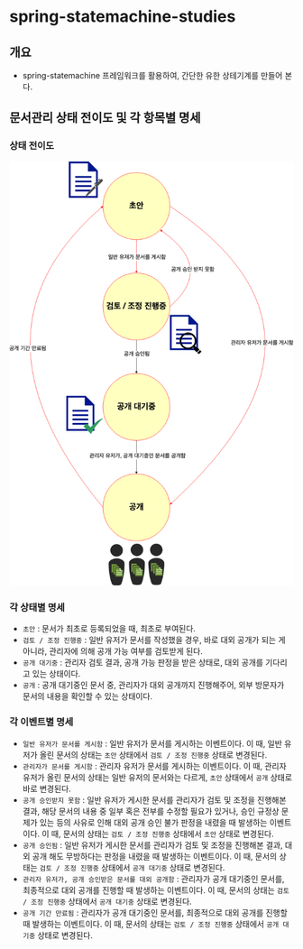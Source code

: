 # spring-statemachine-studies

## 개요
- spring-statemachine 프레임워크를 활용하여, 간단한 유한 상테기계를 만들어 본다.

## 문서관리 상태 전이도 및 각 항목별 명세

### 상태 전이도
![Alt text](./img/state-transition-diregram.png)
### 각 상태별 명세
- `초안` : 문서가 최초로 등록되었을 때, 최초로 부여된다.
- `검토 / 조정 진행중` : 일반 유저가 문서를 작성했을 경우, 바로 대외 공개가 되는 게 아니라, 관리자에 의해 공개 가능 여부를 검토받게 된다.
- `공개 대기중` : 관리자 검토 결과, 공개 가능 판정을 받은 상태로, 대외 공개를 기다리고 있는 상태이다.
- `공개` : 공개 대기중인 문서 중, 관리자가 대외 공개까지 진행해주어, 외부 방문자가 문서의 내용을 확인할 수 있는 상태이다.
### 각 이벤트별 명세
- `일반 유저가 문서를 게시함` : 일반 유저가 문서를 게시하는 이벤트이다. 이 때, 일반 유저가 올린 문서의 상태는 `초안` 상태에서 `검토 / 조정 진행중` 상태로 변경된다.
- `관리자가 문서를 게시함` : 관리자 유저가 문서를 게시하는 이벤트이다. 이 때, 관리자 유저가 올린 문서의 상태는 일반 유저의 문서와는 다르게, `초안` 상태에서 `공개` 상태로 바로 변경된다.
- `공개 승인받지 못함` : 일반 유저가 게시한 문서를 관리자가 검토 및 조정을 진행해본 결과, 해당 문서의 내용 중 일부 혹은 전부를 수정할 필요가 있거나, 승인 규정상 문제가 있는 등의 사유로 인해 대외 공개 승인 불가 판정을 내렸을 때 발생하는 이벤트이다. 이 때, 문서의 상태는 `검토 / 조정 진행중` 상태에서 `초안` 상태로 변경된다.
- `공개 승인됨` : 일반 유저가 게시한 문서를 관리자가 검토 및 조정을 진행해본 결과, 대외 공개 해도 무방하다는 판정을 내렸을 때 발생하는 이벤트이다. 이 때, 문서의 상태는 `검토 / 조정 진행중` 상태에서 `공개 대기중` 상태로 변경된다.
- `관리자 유저가, 공개 승인받은 문서를 대외 공개함` : 관리자가 공개 대기중인 문서를, 최종적으로 대외 공개를 진행할 때 발생하는 이벤트이다. 이 때, 문서의 상태는 `검토 / 조정 진행중` 상태에서 `공개 대기중` 상태로 변경된다.
- `공개 기간 만료됨` : 관리자가 공개 대기중인 문서를, 최종적으로 대외 공개를 진행할 때 발생하는 이벤트이다. 이 때, 문서의 상태는 `검토 / 조정 진행중` 상태에서 `공개 대기중` 상태로 변경된다.
